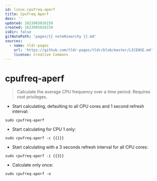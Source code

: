 ```yaml
---
id: linux.cpufreq-aperf
title: Cpufreq Aperf
desc: ''
updated: 1623965016159
created: 1623965016159
isDir: false
gitNotePath: 'pages/{{ noteHiearchy }}.md'
sources:
  - name: tldr-pages
    url: 'https://github.com/tldr-pages/tldr/blob/master/LICENSE.md'
    license: Creative Commons
---
```

# cpufreq-aperf

> Calculate the average CPU frequency over a time period.
> Requires root privileges.

- Start calculating, defaulting to all CPU cores and 1 second refresh interval:

`sudo cpufreq-aperf`

- Start calculating for CPU 1 only:

`sudo cpufreq-aperf -c {{1}}`

- Start calculating with a 3 seconds refresh interval for all CPU cores:

`sudo cpufreq-aperf -i {{3}}`

- Calculate only once:

`sudo cpufreq-aperf -o`

